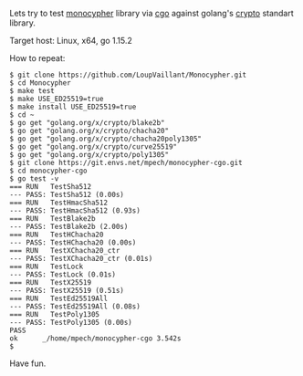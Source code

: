 Lets try to test [monocypher](https://monocypher.org/) library
via [cgo](https://golang.org/cmd/cgo/) against
golang's [crypto](https://golang.org/pkg/crypto/) standart library.

Target host: Linux, x64, go 1.15.2

How to repeat:
```
$ git clone https://github.com/LoupVaillant/Monocypher.git
$ cd Monocypher
$ make test
$ make USE_ED25519=true
$ make install USE_ED25519=true
$ cd ~
$ go get "golang.org/x/crypto/blake2b"
$ go get "golang.org/x/crypto/chacha20"
$ go get "golang.org/x/crypto/chacha20poly1305"
$ go get "golang.org/x/crypto/curve25519"
$ go get "golang.org/x/crypto/poly1305"
$ git clone https://git.envs.net/mpech/monocypher-cgo.git
$ cd monocypher-cgo
$ go test -v
=== RUN   TestSha512
--- PASS: TestSha512 (0.00s)
=== RUN   TestHmacSha512
--- PASS: TestHmacSha512 (0.93s)
=== RUN   TestBlake2b
--- PASS: TestBlake2b (2.00s)
=== RUN   TestHChacha20
--- PASS: TestHChacha20 (0.00s)
=== RUN   TestXChacha20_ctr
--- PASS: TestXChacha20_ctr (0.01s)
=== RUN   TestLock
--- PASS: TestLock (0.01s)
=== RUN   TestX25519
--- PASS: TestX25519 (0.51s)
=== RUN   TestEd25519All
--- PASS: TestEd25519All (0.08s)
=== RUN   TestPoly1305
--- PASS: TestPoly1305 (0.00s)
PASS
ok  	_/home/mpech/monocypher-cgo	3.542s
$
```



Have fun.
